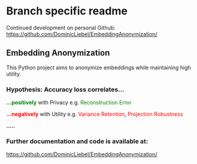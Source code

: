 # Branch specific readme

Continued development on personal Github:
https://github.com/DominicLiebel/EmbeddingAnonymization/


## Embedding Anonymization

This Python project aims to anonymize embeddings while maintaining high utility.

### Hypothesis: Accuracy loss correlates…
 **<font color="green">...positively</font>** with Privacy e.g. <font color="green">Reconstruction Error</font>
 
 **<font color="red">...negatively</font>** with Utility e.g. <font color="red">Variance Retention</font>, <font color="red">Projection Robustness</font>


**.....**
### Further documentation and code is available at:
https://github.com/DominicLiebel/EmbeddingAnonymization/

